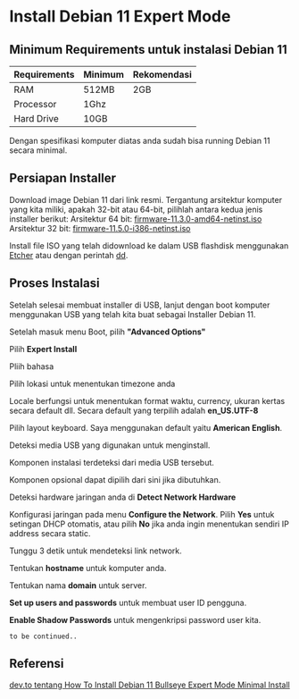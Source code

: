 # Install Debian 11 Expert Mode


## Minimum Requirements untuk instalasi Debian 11

| Requirements | Minimum | Rekomendasi |
| ------------ | ------- | ----------- |
| RAM          | 512MB   | 2GB         |
| Processor    | 1Ghz    |             |
| Hard Drive   | 10GB    |             |

Dengan spesifikasi komputer diatas anda sudah bisa running Debian 11 secara minimal.

## Persiapan Installer
Download image Debian 11 dari link resmi. Tergantung arsitektur komputer yang kita miliki,
apakah 32-bit atau 64-bit, pilihlah antara kedua jenis installer berikut:
Arsitektur 64 bit:
[firmware-11.3.0-amd64-netinst.iso](https://cdimage.debian.org/cdimage/unofficial/non-free/cd-including-firmware/current/amd64/iso-cd/)
Arsitektur 32 bit:
[firmware-11.5.0-i386-netinst.iso](https://cdimage.debian.org/cdimage/unofficial/non-free/cd-including-firmware/current/i386/iso-cd/)

Install file ISO yang telah didownload ke dalam USB flashdisk menggunakan
[Etcher](https://www.balena.io/etcher/) atau dengan perintah
[dd](https://larrymarzanjr.github.io/2022-01-30-membuat-linux-bootable-usb-drive-menggunakan-dd/).

## Proses Instalasi
Setelah selesai membuat installer di USB, lanjut dengan boot komputer menggunakan USB yang
telah kita buat sebagai Installer Debian 11.

Setelah masuk menu Boot, pilih **"Advanced Options"**

Pilih **Expert Install**

Pliih bahasa

Pilih lokasi untuk menentukan timezone anda

Locale berfungsi untuk menentukan format waktu, currency, ukuran kertas secara default dll.
Secara default yang terpilih adalah **en_US.UTF-8**

Pilih layout keyboard. Saya menggunakan default yaitu **American English**.

Deteksi media USB yang digunakan untuk menginstall.

Komponen instalasi terdeteksi dari media USB tersebut.

Komponen opsional dapat dipilih dari sini jika dibutuhkan.

Deteksi hardware jaringan anda di **Detect Network Hardware**

Konfigurasi jaringan pada menu **Configure the Network**. Pilih **Yes** untuk setingan DHCP
otomatis, atau pilih **No** jika anda ingin menentukan sendiri IP address secara static.

Tunggu 3 detik untuk mendeteksi link network.

Tentukan **hostname** untuk komputer anda.

Tentukan nama **domain** untuk server.

**Set up users and passwords** untuk membuat user ID pengguna.

**Enable Shadow Passwords** untuk mengenkripsi password user kita.

```
to be continued..
```

## Referensi
[dev.to tentang How To Install Debian 11 Bullseye Expert Mode Minimal Install](https://dev.to/brandonwallace/how-to-install-debian-11-bullseye-expert-mode-minimal-install-10pd)

